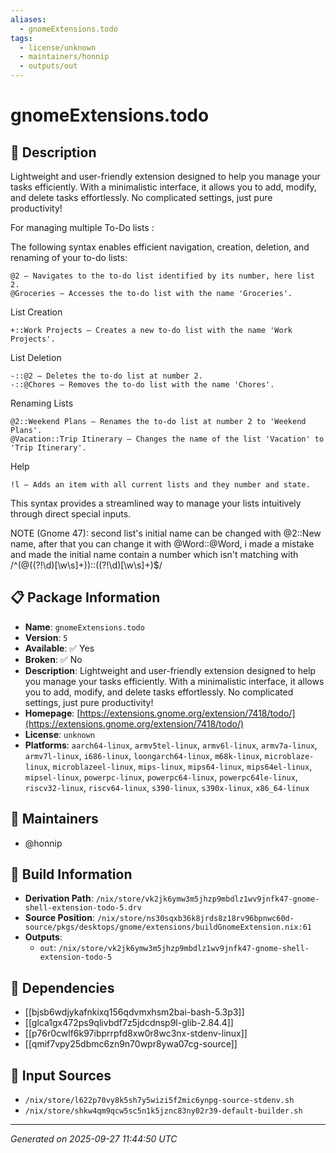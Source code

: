 ```yaml
---
aliases:
  - gnomeExtensions.todo
tags:
  - license/unknown
  - maintainers/honnip
  - outputs/out
---
```


# gnomeExtensions.todo

## 📝 Description

Lightweight and user-friendly extension designed to help you manage your tasks efficiently. With a minimalistic interface, it allows you to add, modify, and delete tasks effortlessly. No complicated settings, just pure productivity! 

For managing multiple To-Do lists :

The following syntax enables efficient navigation, creation, deletion, and renaming of your to-do lists:

    @2 – Navigates to the to-do list identified by its number, here list 2.
    @Groceries – Accesses the to-do list with the name 'Groceries'.

List Creation

    +::Work Projects – Creates a new to-do list with the name 'Work Projects'.

List Deletion

    -::@2 – Deletes the to-do list at number 2.
    -::@Chores – Removes the to-do list with the name 'Chores'.

Renaming Lists

    @2::Weekend Plans – Renames the to-do list at number 2 to 'Weekend Plans'.
    @Vacation::Trip Itinerary – Changes the name of the list 'Vacation' to 'Trip Itinerary'.

Help

    !l – Adds an item with all current lists and they number and state.

This syntax provides a streamlined way to manage your lists intuitively through direct special inputs.

NOTE (Gnome 47): second list's initial name can be changed with @2::New name, after that you can change it with @Word::@Word, i made a mistake and made the initial name contain a number which isn't matching with /^(@((?!\d)[\w\s]+))::((?!\d)[\w\s]+)$/

## 📋 Package Information

- **Name**: `gnomeExtensions.todo`
- **Version**: `5`
- **Available**: ✅ Yes
- **Broken**: ✅ No
- **Description**: Lightweight and user-friendly extension designed to help you manage your tasks efficiently. With a minimalistic interface, it allows you to add, modify, and delete tasks effortlessly. No complicated settings, just pure productivity! 
- **Homepage**: [https://extensions.gnome.org/extension/7418/todo/](https://extensions.gnome.org/extension/7418/todo/)
- **License**: `unknown`
- **Platforms**: `aarch64-linux`, `armv5tel-linux`, `armv6l-linux`, `armv7a-linux`, `armv7l-linux`, `i686-linux`, `loongarch64-linux`, `m68k-linux`, `microblaze-linux`, `microblazeel-linux`, `mips-linux`, `mips64-linux`, `mips64el-linux`, `mipsel-linux`, `powerpc-linux`, `powerpc64-linux`, `powerpc64le-linux`, `riscv32-linux`, `riscv64-linux`, `s390-linux`, `s390x-linux`, `x86_64-linux`
## 👥 Maintainers

- @honnip


## 🔧 Build Information

- **Derivation Path**: `/nix/store/vk2jk6ymw3m5jhzp9mbdlz1wv9jnfk47-gnome-shell-extension-todo-5.drv`
- **Source Position**: `/nix/store/ns30sqxb36k8jrds8z18rv96bpnwc60d-source/pkgs/desktops/gnome/extensions/buildGnomeExtension.nix:61`
- **Outputs**:
  - `out`:  `/nix/store/vk2jk6ymw3m5jhzp9mbdlz1wv9jnfk47-gnome-shell-extension-todo-5`

## 🔗 Dependencies

- [[bjsb6wdjykafnkixq156qdvmxhsm2bai-bash-5.3p3]]
- [[glca1gx472ps9qlivbdf7z5jdcdnsp9l-glib-2.84.4]]
- [[p76r0cwlf6k97ibprrpfd8xw0r8wc3nx-stdenv-linux]]
- [[qmif7vpy25dbmc6zn9n70wpr8ywa07cg-source]]

## 📁 Input Sources

- `/nix/store/l622p70vy8k5sh7y5wizi5f2mic6ynpg-source-stdenv.sh`
- `/nix/store/shkw4qm9qcw5sc5n1k5jznc83ny02r39-default-builder.sh`

---
*Generated on 2025-09-27 11:44:50 UTC*
